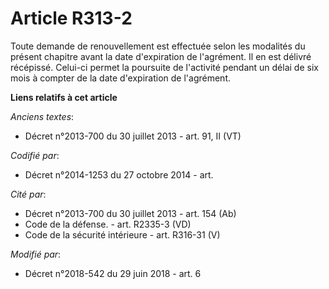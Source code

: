 # Article R313-2

Toute demande de renouvellement est effectuée selon les modalités du présent chapitre avant la date d'expiration de
l'agrément. Il en est délivré récépissé. Celui-ci permet la poursuite de l'activité pendant un délai de six mois à compter de
la date d'expiration de l'agrément.

**Liens relatifs à cet article**

_Anciens textes_:

  - Décret n°2013-700 du 30 juillet 2013 - art. 91, II (VT)

_Codifié par_:

  - Décret n°2014-1253 du 27 octobre 2014 - art.

_Cité par_:

  - Décret n°2013-700 du 30 juillet 2013 - art. 154 (Ab)
  - Code de la défense. - art. R2335-3 (VD)
  - Code de la sécurité intérieure - art. R316-31 (V)

_Modifié par_:

  - Décret n°2018-542 du 29 juin 2018 - art. 6
